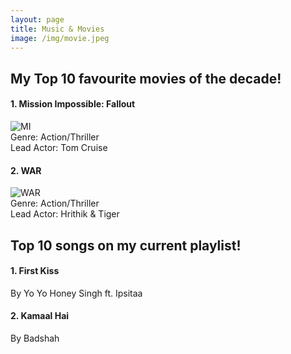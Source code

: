 ```yaml
---
layout: page
title: Music & Movies
image: /img/movie.jpeg
---
```


## My Top 10 favourite movies of the decade!  

#### 1. Mission Impossible: Fallout
![MI](https://upload.wikimedia.org/wikipedia/en/f/ff/MI_%E2%80%93_Fallout.jpg)<br/>
Genre: Action/Thriller<br/>
Lead Actor: Tom Cruise<br/>

#### 2. WAR
![WAR](https://www.telugubulletin.com/wp-content/uploads/2019/10/WAR-hindi-movie-review-live-updates.jpg)<br/>
Genre: Action/Thriller<br/>
Lead Actor: Hrithik & Tiger

## Top 10 songs on my current playlist!  

#### 1. First Kiss
By Yo Yo Honey Singh ft. Ipsitaa

#### 2. Kamaal Hai
By Badshah

